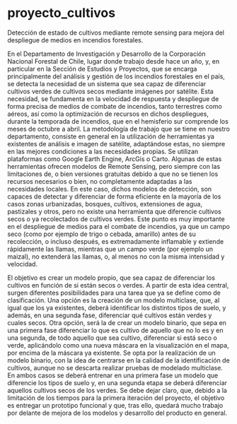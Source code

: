 # proyecto_cultivos
Detección de estado de cultivos mediante remote sensing para mejora del despliegue de medios en incendios forestales.

En el Departamento de Investigación y Desarrollo de la Corporación Nacional Forestal de Chile, lugar donde trabajo desde hace un año, y, en particular en la Sección de Estudios y Proyectos, que se encarga principalmente del análisis y gestión de los incendios forestales en el país, se detecta la necesidad de un sistema que sea capaz de diferenciar cultivos verdes de cultivos secos mediante imágenes por satélite. 
Esta necesidad, se fundamenta en la velocidad de respuesta y despliegue de forma precisa de medios de combate de incendios, tanto terrestres como aéreos, así como la optimización de recursos en dichos despliegues, durante la temporada de incendios, que en el hemisferio sur comprende los meses de octubre a abril.
La metodología de trabajo que se tiene en nuestro departamento, consiste en general en la utilización de herramientas ya existentes de análisis e imagen de satélite, adaptándose estas, no siempre en las mejores condiciones a las necesidades propias. Se utilizan plataformas como Google Earth Engine, ArcGis o Carto. Algunas de estas herramientas ofrecen modelos de Remote Sensing, pero siempre con las limitaciones de, o bien versiones gratuitas debido a que no se tienen los recursos necesarios o bien, no completamente adaptadas a las necesidades locales. 
En este caso, dichos modelos de detección, son capaces de detectar y diferenciar de forma eficiente en la mayoría de los casos zonas urbanizadas, bosques, cultivos, extensiones de agua, pastizales y otros, pero no existe una herramienta que diferencie cultivos secos o ya recolectados de cultivos verdes.
Este punto es muy importante en el despliegue de medios para el combate de incendios, ya que un campo seco (como por ejemplo de trigo o cebada, amarillo) antes de su recolección, o incluso después, es extremadamente inflamable y extiende rápidamente las llamas, mientras que un campo verde (por ejemplo un maizal), no extenderá las llamas, o, al menos no con la misma intensidad y velocidad. 

El objetivo es crear un modelo propio, que sea capaz de diferenciar los cultivos en función de si están secos o verdes.
A partir de esta idea central, surgen diferentes posibilidades para una tarea que ya se define como de clasificación. Una opción es la creación de un modelo multiclase, que, al igual que los ya existentes, deberá identificar los distintos tipos de suelo, y además, en una segunda fase, diferenciar qué cultivos están verdes y cuales secos. Otra opción, será la de crear un modelo binario, que sepa en una primera fase diferenciar lo que es cultivo de aquello que no lo es y en una segunda, de todo aquello que sea cultivo, diferenciar si está seco o verde, aplicándolo  como una nueva máscara en la visualización en el mapa, por encima de la máscara ya existente.
Se opta por la realización de un modelo binario, con la idea de centrarse en la calidad de la identificación de cultivos, aunque no se descarta realizar pruebas de modelado multiclase.
En ambos casos se deberá entrenar en una primera fase un modelo que diferencie los tipos de suelo y, en una segunda etapa se deberá diferenciar aquellos cultivos secos de los verdes. 
Se debe dejar claro, que, debido a la limitación de los tiempos para la primera iteración del proyecto, el objetivo es entregar un prototipo funcional y que, tras ello, quedará mucho trabajo por delante de mejora de los modelos  y desarrollo del  producto en general.

